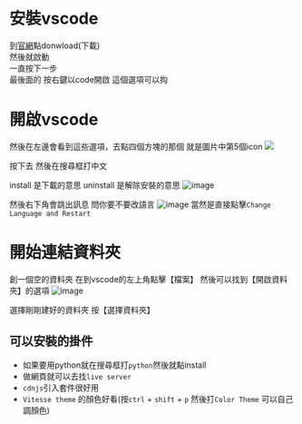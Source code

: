# 安裝vscode

到[官網](https://code.visualstudio.com/)點donwload(下載)<br>
然後就啟動<br>
一直按下一步<br>
最後面的 按右鍵以code開啟 這個選項可以抅

# 開啟vscode

然後在左邊會看到這些選項，去點四個方塊的那個
就是圖片中第5個icon
![](https://hackmd.io/_uploads/HyornA_Mp.png)

按下去
然後在搜尋框打中文

install 是下載的意思
uninstall 是解除安裝的意思
![image](https://hackmd.io/_uploads/rJ8FdzEta.png)

然後右下角會跳出訊息 問你要不要改語言
![image](https://hackmd.io/_uploads/S1ms_M4F6.png)
當然是直接點擊`Change Language and Restart`

# 開始連結資料夾

創一個空的資料夾
在到vscode的左上角點擊【檔案】
然後可以找到【開啟資料夾】的選項
![image](https://hackmd.io/_uploads/BkvMqGVF6.png)

選擇剛剛建好的資料夾
按【選擇資料夾】


## 可以安裝的掛件

- 如果要用python就在搜尋框打`python`然後就點install
- 做網頁就可以去找`live server`
- `cdnjs`引入套件很好用
- `Vitesse theme` 的顏色好看(按`ctrl` + `shift` + `p` 然後打`Color Theme` 可以自己調顏色)
